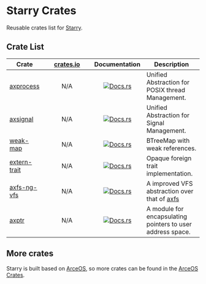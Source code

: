 # Starry Crates

Reusable crates list for [Starry](https://github.com/oscomp/starry-next).

## Crate List

| Crate | &nbsp;&nbsp;&nbsp;&nbsp;&nbsp;[crates.io](crates.io)&nbsp;&nbsp;&nbsp;&nbsp;&nbsp; | Documentation | Description |
|----|:--:|:--:|----|
| [axprocess](https://github.com/Starry-Mix-THU/axprocess) | N/A | [![Docs.rs](https://img.shields.io/badge/docs-pages-green)](https://Starry-Mix-THU.github.io/axprocess) | Unified Abstraction for POSIX thread Management. |
| [axsignal](https://github.com/Starry-Mix-THU/axsignal) | N/A | [![Docs.rs](https://img.shields.io/badge/docs-pages-green)](https://Starry-Mix-THU.github.io/axsignal) | Unified Abstraction for Signal Management. |
| [weak-map](https://github.com/Starry-Mix-THU/weak-map) | N/A | [![Docs.rs](https://img.shields.io/badge/docs-pages-green)](https://Starry-Mix-THU.github.io/weak-map) | BTreeMap with weak references. |
| [extern-trait](https://github.com/Starry-Mix-THU/extern-trait) | N/A | [![Docs.rs](https://img.shields.io/badge/docs-pages-green)](https://Starry-Mix-THU.github.io/extern-trait) | Opaque foreign trait implementation. |
| [axfs-ng-vfs](https://github.com/Starry-Mix-THU/axfs-ng-vfs) | N/A | [![Docs.rs](https://img.shields.io/badge/docs-pages-green)](https://Starry-Mix-THU.github.io/axfs-ng-vfs) | A improved VFS abstraction over that of [axfs](https://crates.io/crates/axfs_vfs) |
| [axptr](https://github.com/Starry-Mix-THU/axptr) | N/A | [![Docs.rs](https://img.shields.io/badge/docs-pages-green)](https://Starry-Mix-THU.github.io/axptr) | A module for encapsulating pointers to user address space. |

## More crates

Starry is built based on [ArceOS](https://github.com/arceos-org/arceos), so more crates can be found in the [ArceOS Crates](https://github.com/arceos-org/arceos-crates).